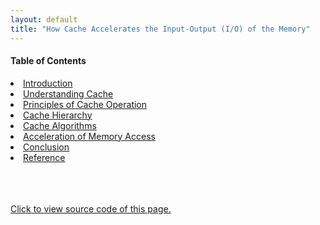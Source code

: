 ```yaml
---
layout: default
title: "How Cache Accelerates the Input-Output (I/O) of the Memory"
---
```


<body>
<h4><b>Table of Contents</b></h4>
<div class="bodytext">
  <li><a href="https://cs1102proj-cache.github.io/CS1102/contents/introduction.html">Introduction</a></li>
  <li><a href="https://cs1102proj-cache.github.io/CS1102/contents/understanding_cache.html">Understanding Cache</a></li>
  <li><a href="https://cs1102proj-cache.github.io/CS1102/contents/principles_of_cache_operation.html">Principles of Cache Operation</a></li>
  <li><a href="https://cs1102proj-cache.github.io/CS1102/contents/cache_hierarchy.html">Cache Hierarchy</a></li>
  <li><a href="https://cs1102proj-cache.github.io/CS1102/contents/cache_algorithms.html">Cache Algorithms</a></li>
  <li><a href="https://cs1102proj-cache.github.io/CS1102/contents/acceleration_of_memory_access.html">Acceleration of Memory Access</a></li>
  <li><a href="https://cs1102proj-cache.github.io/CS1102/contents/conclusion.html">Conclusion</a></li>
  <li><a href="https://cs1102proj-cache.github.io/CS1102/contents/reference.html">Reference</a></li>
</div>
<br/> <br/> <br/> 



<a href="https://github.com/CS1102proj-Cache/CS1102/blob/main/table_of_contents?plain=1">Click to view source code of this page.</u></a>
</body>

